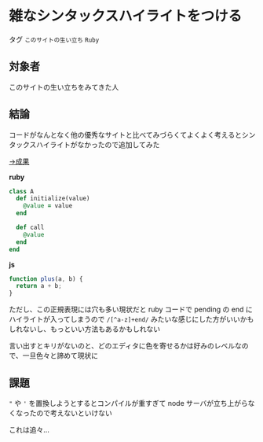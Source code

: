 # 雑なシンタックスハイライトをつける

タグ `このサイトの生い立ち` `Ruby`

## 対象者

このサイトの生い立ちをみてきた人

## 結論

コードがなんとなく他の優秀なサイトと比べてみづらくてよくよく考えるとシンタックスハイライトがなかったので追加してみた

[→成果](https://github.com/shimomuh/shimomuh.github.io/commit/71e67bd1bee954511437a43256a7f1b394675192)

**ruby**

```ruby
class A
  def initialize(value)
    @value = value
  end

  def call
    @value
  end
end
```

**js**

```js
function plus(a, b) {
  return a + b;
}
```

ただし、この正規表現には穴も多い現状だと ruby コードで pending の end にハイライトが入ってしまうので `/[^a-z]+end/` みたいな感じにした方がいいかもしれないし、もっといい方法もあるかもしれない

言い出すとキリがないのと、どのエディタに色を寄せるかは好みのレベルなので、一旦色々と諦めて現状に

## 課題

`"` や `'` を置換しようとするとコンパイルが重すぎて node サーバが立ち上がらなくなったので考えないといけない

これは追々...
